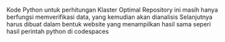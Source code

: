Kode Python untuk perhitungan Klaster Optimal
Repository ini masih hanya berfungsi memverifikasi data, yang kemudian akan dianalisis
Selanjutnya harus dibuat dalam bentuk website yang menampilkan hasil sama seperi hasil perintah python di codespaces